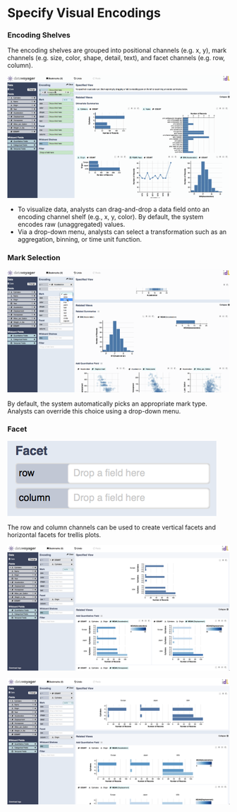 # Specify Visual Encodings

### Encoding Shelves

The encoding shelves are grouped into positional channels \(e.g. x, y\), mark channels \(e.g. size, color, shape, detail, text\), and facet channels \(e.g. row, column\). 

![](../.gitbook/assets/drag_to_encoding_shelf.gif)

* To visualize data, analysts can drag-and-drop a data field onto an encoding channel shelf \(e.g., x, y, color\). By default, the system encodes raw \(unaggregated\) values. 
* Via a drop-down menu, analysts can select a transformation such as an aggregation, binning, or time unit function.

### Mark Selection

![](../.gitbook/assets/mark_selection.gif)

By default, the system automatically picks an appropriate mark type. Analysts can override this choice using a drop-down menu.

### Facet

![](../.gitbook/assets/screen-shot-2018-05-21-at-7.46.58-pm.png)

The row and column channels can be used to create vertical facets and horizontal facets for trellis plots.

![Row is used for vertical facets.](../.gitbook/assets/screen-shot-2018-05-21-at-7.45.02-pm.png)

![Column is used for horizontal facets.](../.gitbook/assets/screen-shot-2018-05-21-at-7.46.30-pm.png)




